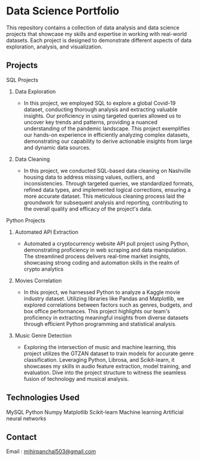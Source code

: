 # Data Science Portfolio

This repository contains a collection of data analysis and data science projects that showcase my skills and expertise in working with real-world datasets. Each project is designed to demonstrate different aspects of data exploration, analysis, and visualization.

## Projects

SQL Projects
1. Data Exploration
   - In this project, we employed SQL to explore a global Covid-19 dataset, conducting thorough analysis and extracting valuable insights. Our proficiency in using targeted queries allowed us to uncover key trends and patterns, providing a nuanced understanding of the pandemic landscape. This project exemplifies our hands-on experience in efficiently analyzing complex datasets, demonstrating our capability to derive actionable insights from large and dynamic data sources.

2. Data Cleaning 
   - In this project, we conducted SQL-based data cleaning on Nashville housing data to address missing values, outliers, and inconsistencies. Through targeted queries, we standardized formats, refined data types, and implemented logical corrections, ensuring a more accurate dataset. This meticulous cleaning process laid the groundwork for subsequent analysis and reporting, contributing to the overall quality and efficacy of the project's data.
  
  
Python Projects

1. Automated API Extraction
   
   - Automated a cryptocurrency website API pull project using Python, demonstrating proficiency in web scraping and data manipulation. The streamlined process delivers real-time market insights, showcasing strong coding and automation skills in the realm of crypto analytics
3. Movies Correlation
   
   - In this project, we harnessed Python to analyze a Kaggle movie industry dataset. Utilizing libraries like Pandas and Matplotlib, we explored correlations between factors such as genres, budgets, and box office performances. This project highlights our team's proficiency in extracting meaningful insights from diverse datasets through efficient Python programming and statistical analysis.
5. Music Genre Detection
   
   - Exploring the intersection of music and machine learning, this project utilizes the GTZAN dataset to train models for accurate genre classification. Leveraging Python, Librosa, and Scikit-learn, it showcases my skills in audio feature extraction, model training, and evaluation. Dive into the project structure to witness the seamless fusion of technology and musical analysis.    

## Technologies Used

MySQL
Python
Numpy
Matplotlib
Scikit-learn
Machine learning 
Artificial neural networks

## Contact

Email : mihirpanchal503@gmail.com  

